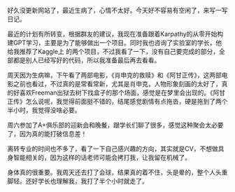 好久没更新网站了，最近生病了，心情不太好。今天好不容易有空闲了，来写一写日记。

最近的计划有所转变，根据群友的建议，我现在准备跟着Karpathy的从零开始构建GPT学习，主要是为了能够做出一个项目。同时我也咨询了实验室的学长，他给我推荐了Kaggle上 的两个项目，不过我看了一下，没有自己要完成的部分，全部都是别人已经写好的代码，所以我准备最后再去看看。

周天因为生病嘛，下午看了两部电影，《肖申克的救赎》和《阿甘正传》，这两部电影之前也看过，不过真的是常看常新，尤其是肖申克，人物形象刻画的太好了，真的好喜欢Freeman出狱去树下找盒子的那个场面，感觉是在梦里会出现的。《阿甘正传》怎么说呢，我觉得前面挺不错的，结尾感觉剧情有点拖沓，硬是拖到了两个半小时，我觉得没啥必要。

周六参加了A+俱乐部的迎新会和晚餐，跟学长们聊了很多，感觉这种聚会太必要了，因为真的能打破信息差！

离转专业的时间也不多了，看了一下自己感兴趣的方向，其实就是CV，不想做具身智能相关的，因为这样的话老师可能会拷打我，让我留在机械了。

身体真的很重要。我周天还去打了会球，结果真的着不住，头是晕的，整个人头重脚轻。还好学长也理解我，我打了半个小时就走了。